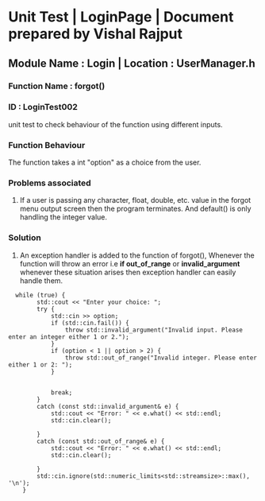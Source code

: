 # Unit Test | LoginPage | Document prepared by Vishal Rajput
## Module Name : Login | Location : UserManager.h
### Function Name : forgot()
### ID : LoginTest002


unit test to check behaviour of the function using different inputs.

### Function Behaviour
The function takes a int "option" as a choice from the user.

### Problems associated
1) If a user is passing any character, float, double, etc. value in the forgot menu output screen then the program terminates. And default() is only handling the integer value.

### Solution
1) An exception handler is added to the function of forgot(), Whenever the function will throw an error i.e __if out_of_range__ or __invalid_argument__ whenever these situation arises then exception handler can easily handle them.

```
  while (true) {
        std::cout << "Enter your choice: ";
        try {
            std::cin >> option;
            if (std::cin.fail()) {
                throw std::invalid_argument("Invalid input. Please enter an integer either 1 or 2.");
            }
            if (option < 1 || option > 2) {
                throw std::out_of_range("Invalid integer. Please enter either 1 or 2: ");
            }
        
           
            break; 
        }
        catch (const std::invalid_argument& e) {
            std::cout << "Error: " << e.what() << std::endl;
            std::cin.clear(); 
           
        }
        catch (const std::out_of_range& e) {
            std::cout << "Error: " << e.what() << std::endl;
            std::cin.clear(); 
         
        }
        std::cin.ignore(std::numeric_limits<std::streamsize>::max(), '\n');
    }
```
